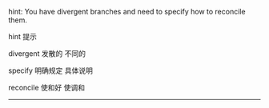 hint: You have divergent branches and need to specify how to reconcile them.

hint 提示

divergent 发散的 不同的

specify 明确规定 具体说明

reconcile 使和好 使调和

---
